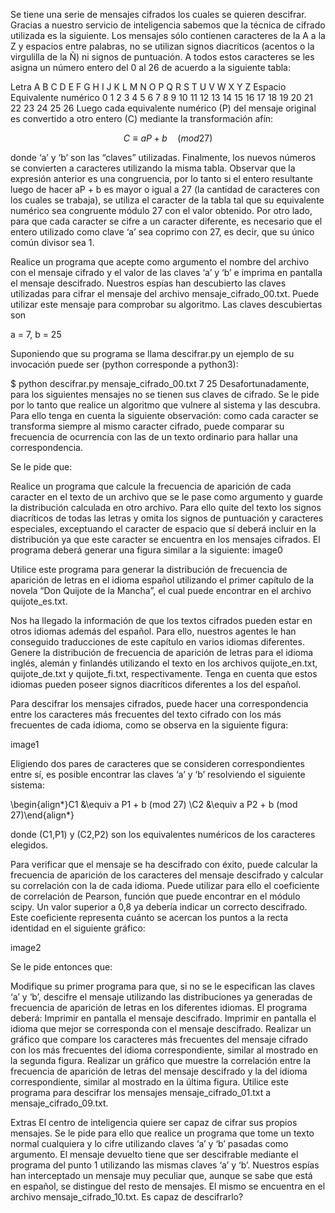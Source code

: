 Se tiene una serie de mensajes cifrados los cuales se quieren descifrar. Gracias a nuestro servicio de inteligencia sabemos que la técnica de cifrado utilizada es la siguiente. Los mensajes sólo contienen caracteres de la A a la Z y espacios entre palabras, no se utilizan signos diacríticos (acentos o la virgulilla de la Ñ) ni signos de puntuación. A todos estos caracteres se les asigna un número entero del 0 al 26 de acuerdo a la siguiente tabla:

Letra	A	B	C	D	E	F	G	H	I	J	K	L	M	N	O	P	Q	R	S	T	U	V	W	X	Y	Z	Espacio
Equivalente numérico	0	1	2	3	4	5	6	7	8	9	10	11	12	13	14	15	16	17	18	19	20	21	22	23	24	25	26
Luego cada equivalente numérico (P) del mensaje original es convertido a otro entero (C) mediante la transformación afín:

$$C \equiv a P + b \quad (mod 27)$$

donde ‘a’ y ‘b’ son las “claves” utilizadas. Finalmente, los nuevos números se convierten a caracteres utilizando la misma tabla. Observar que la expresión anterior es una congruencia, por lo tanto si el entero resultante luego de hacer aP + b es mayor o igual a 27 (la cantidad de caracteres con los cuales se trabaja), se utiliza el caracter de la tabla tal que su equivalente numérico sea congruente módulo 27 con el valor obtenido. Por otro lado, para que cada caracter se cifre a un caracter diferente, es necesario que el entero utilizado como clave ‘a’ sea coprimo con 27, es decir, que su único común divisor sea 1.

Realice un programa que acepte como argumento el nombre del archivo con el mensaje cifrado y el valor de las claves ‘a’ y ‘b’ e imprima en pantalla el mensaje descifrado.
Nuestros espías han descubierto las claves utilizadas para cifrar el mensaje del archivo mensaje_cifrado_00.txt. Puede utilizar este mensaje para comprobar su algoritmo. Las claves descubiertas son

a = 7, b = 25

Suponiendo que su programa se llama descifrar.py un ejemplo de su invocación puede ser (python corresponde a python3):

$ python descifrar.py mensaje_cifrado_00.txt 7 25
Desafortunadamente, para los siguientes mensajes no se tienen sus claves de cifrado. Se le pide por lo tanto que realice un algoritmo que vulnere al sistema y las descubra. Para ello tenga en cuenta la siguiente observación: como cada caracter se transforma siempre al mismo caracter cifrado, puede comparar su frecuencia de ocurrencia con las de un texto ordinario para hallar una correspondencia.

Se le pide que:

Realice un programa que calcule la frecuencia de aparición de cada caracter en el texto de un archivo que se le pase como argumento y guarde la distribución calculada en otro archivo. Para ello quite del texto los signos diacríticos de todas las letras y omita los signos de puntuación y caracteres especiales, exceptuando el caracter de espacio que sí deberá incluir en la distribución ya que este caracter se encuentra en los mensajes cifrados. El programa deberá generar una figura similar a la siguiente:
image0

Utilice este programa para generar la distribución de frecuencia de aparición de letras en el idioma español utilizando el primer capítulo de la novela “Don Quijote de la Mancha”, el cual puede encontrar en el archivo quijote_es.txt.

Nos ha llegado la información de que los textos cifrados pueden estar en otros idiomas además del español. Para ello, nuestros agentes le han conseguido traducciones de este capítulo en varios idiomas diferentes. Genere la distribución de frecuencia de aparición de letras para el idioma inglés, alemán y finlandés utilizando el texto en los archivos quijote_en.txt, quijote_de.txt y quijote_fi.txt, respectivamente. Tenga en cuenta que estos idiomas pueden poseer signos diacríticos diferentes a los del español.

Para descifrar los mensajes cifrados, puede hacer una correspondencia entre los caracteres más frecuentes del texto cifrado con los más frecuentes de cada idioma, como se observa en la siguiente figura:

image1

Eligiendo dos pares de caracteres que se consideren correspondientes entre sí, es posible encontrar las claves ‘a’ y ‘b’ resolviendo el siguiente sistema:

\begin{align*}C1 &\equiv a P1 + b (mod 27) \\C2 &\equiv a P2 + b (mod 27)\end{align*}

donde (C1,P1) y (C2,P2) son los equivalentes numéricos de los caracteres elegidos.

Para verificar que el mensaje se ha descifrado con éxito, puede calcular la frecuencia de aparición de los caracteres del mensaje descifrado y calcular su correlación con la de cada idioma. Puede utilizar para ello el coeficiente de correlación de Pearson, función que puede encontrar en el módulo scipy. Un valor superior a 0,8 ya debería indicar un correcto descifrado. Este coeficiente representa cuánto se acercan los puntos a la recta identidad en el siguiente gráfico:

image2

Se le pide entonces que:

Modifique su primer programa para que, si no se le especifican las claves ‘a’ y ‘b’, descifre el mensaje utilizando las distribuciones ya generadas de frecuencia de aparición de letras en los diferentes idiomas. El programa deberá:
Imprimir en pantalla el mensaje descifrado.
Imprimir en pantalla el idioma que mejor se corresponda con el mensaje descifrado.
Realizar un gráfico que compare los caracteres más frecuentes del mensaje cifrado con los más frecuentes del idioma correspondiente, similar al mostrado en la segunda figura.
Realizar un gráfico que muestre la correlación entre la frecuencia de aparición de letras del mensaje descifrado y la del idioma correspondiente, similar al mostrado en la última figura.
Utilice este programa para descifrar los mensajes mensaje_cifrado_01.txt a mensaje_cifrado_09.txt.

Extras
El centro de inteligencia quiere ser capaz de cifrar sus propios mensajes. Se le pide para ello que realice un programa que tome un texto normal cualquiera y lo cifre utilizando claves ‘a’ y ‘b’ pasadas como argumento. El mensaje devuelto tiene que ser descifrable mediante el programa del punto 1 utilizando las mismas claves ‘a’ y ‘b’.
Nuestros espías han interceptado un mensaje muy peculiar que, aunque se sabe que está en español, se distingue del resto de mensajes. El mismo se encuentra en el archivo mensaje_cifrado_10.txt. Es capaz de descifrarlo?